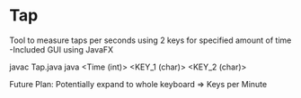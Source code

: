 # Tap
Tool to measure taps per seconds using 2 keys for specified amount of time
-Included GUI using JavaFX

javac Tap.java
java <Time (int)> <KEY_1 (char)> <KEY_2 (char)>

Future Plan:
Potentially expand to whole keyboard => Keys per Minute
